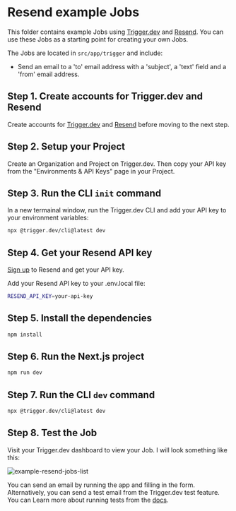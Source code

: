 # Resend example Jobs

This folder contains example Jobs using [Trigger.dev](https://cloud.trigger.dev) and [Resend](https://resend.com). You can use these Jobs as a starting point for creating your own Jobs.

The Jobs are located in `src/app/trigger` and include:

- Send an email to a 'to' email address with a 'subject', a 'text' field and a 'from' email address.

## **Step 1.** Create accounts for Trigger.dev and Resend

Create accounts for [Trigger.dev](https://cloud.trigger.dev) and [Resend](https://resend.com) before moving to the next step.

## **Step 2.** Setup your Project

Create an Organization and Project on Trigger.dev. Then copy your API key from the "Environments & API Keys" page in your Project.

## **Step 3.** Run the CLI `init` command

In a new termainal window, run the Trigger.dev CLI and add your API key to your environment variables:

```bash
npx @trigger.dev/cli@latest dev
```

## **Step 4.** Get your Resend API key

[Sign up](https://resend.com/signup) to Resend and get your API key.

Add your Resend API key to your .env.local file:

```bash
RESEND_API_KEY=your-api-key
```

## **Step 5.** Install the dependencies

```bash
npm install
```

## **Step 6.** Run the Next.js project

```bash
npm run dev
```

## **Step 7.** Run the CLI `dev` command

```bash
npx @trigger.dev/cli@latest dev
```

## **Step 8.** Test the Job

Visit your Trigger.dev dashboard to view your Job. I will look something like this:

[comment]: <> (insert a screenshot using GitHub upload showing this Job in Jobs list page. If more than 1 Job is in the list, use Cleanshot Pro to highlight the Job)

![example-resend-jobs-list](https://github.com/triggerdotdev/examples/assets/7555566/ffc8b890-ad37-4f57-b4c2-1e496a92619e)

You can send an email by running the app and filling in the form. Alternatively, you can send a test email from the Trigger.dev test feature. You can Learn more about running tests from the [docs](https://trigger.dev/docs/documentation/guides/testing-jobs).

